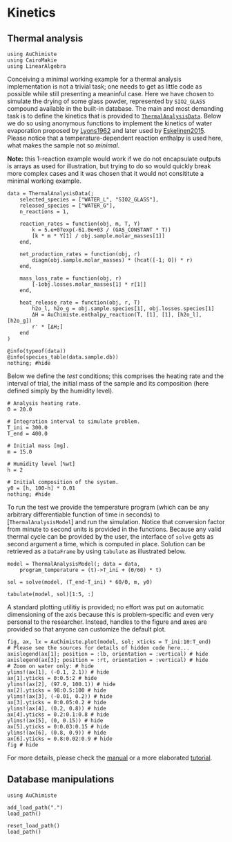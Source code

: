 # Kinetics

## Thermal analysis

```@setup getting-started-thermal-analsysis
using AuChimiste
using CairoMakie
using LinearAlgebra
```

Conceiving a minimal working example for a thermal analysis implementation is not a trivial task; one needs to get as little code as possible while still presenting a meaninful case. Here we have chosen to simulate the drying of some glass powder, represented by `SIO2_GLASS` compound available in the built-in database. The main and most demanding task is to define the kinetics that is provided to [`ThermalAnalysisData`](@ref). Below we do so using anonymous functions to implement the kinetics of water evaporation proposed by [Lyons1962](@cite) and later used by [Eskelinen2015](@cite). Please notice that a temperature-dependent reaction enthalpy is used here, what makes the sample not so *minimal*.

**Note:** this 1-reaction example would work if we do not encapsulate outputs is arrays as used for illustration, but trying to do so would quickly break more complex cases and it was chosen that it would not consititute a minimal working example.

```@example getting-started-thermal-analsysis
data = ThermalAnalysisData(;
    selected_species = ["WATER_L", "SIO2_GLASS"],
    released_species = ["WATER_G"],
    n_reactions = 1,

    reaction_rates = function(obj, m, T, Y) 
        k = 5.e+07exp(-61.0e+03 / (GAS_CONSTANT * T))
        [k * m * Y[1] / obj.sample.molar_masses[1]]
    end,

    net_production_rates = function(obj, r)
        diagm(obj.sample.molar_masses) * (hcat([-1; 0]) * r)
    end,

    mass_loss_rate = function(obj, r) 
        [-1obj.losses.molar_masses[1] * r[1]]
    end,

    heat_release_rate = function(obj, r, T)
        h2o_l, h2o_g = obj.sample.species[1], obj.losses.species[1]
        ΔH = AuChimiste.enthalpy_reaction(T, [1], [1], [h2o_l], [h2o_g])
        r' * [ΔH;]
    end
)

@info(typeof(data))
@info(species_table(data.sample.db))
nothing; #hide
```

Below we define the *test* conditions; this comprises the heating rate and the interval of trial, the initial mass of the sample and its composition (here defined simply by the humidity level).

```@example getting-started-thermal-analsysis
# Analysis heating rate.
Θ = 20.0

# Integration interval to simulate problem.
T_ini = 300.0
T_end = 400.0

# Initial mass [mg].
m = 15.0

# Humidity level [%wt]
h = 2

# Initial composition of the system.
y0 = [h, 100-h] * 0.01
nothing; #hide
```

To run the test we provide the temperature program (which can be any arbitrary differentiable function of time in seconds) to [`ThermalAnalysisModel`] and run the simulation. Notice that conversion factor from minute to second units is provided in the functions. Because any valid thermal cycle can be provided by the user, the interface of `solve` gets as second argument a time, which is computed in place. Solution can be retrieved as a `DataFrame` by using `tabulate` as illustrated below.

```@example getting-started-thermal-analsysis
model = ThermalAnalysisModel(; data = data,
    program_temperature = (t)->T_ini + (Θ/60) * t)

sol = solve(model, (T_end-T_ini) * 60/Θ, m, y0)

tabulate(model, sol)[1:5, :]
```

A standard plotting utilitiy is provided; no effort was put on automatic dimensioning of the axis because this is problem-specific and even very personal to the researcher. Instead, handles to the figure and axes are provided so that anyone can customize the default plot.

```@example getting-started-thermal-analsysis
fig, ax, lx = AuChimiste.plot(model, sol; xticks = T_ini:10:T_end)
# Please see the sources for details of hidden code here...
axislegend(ax[1]; position = :lb, orientation = :vertical) # hide
axislegend(ax[3]; position = :rt, orientation = :vertical) # hide
# Zoom on water only: # hide
ylims!(ax[1], (-0.1, 2.1)) # hide
ax[1].yticks = 0:0.5:2 # hide
ylims!(ax[2], (97.9, 100.1)) # hide
ax[2].yticks = 98:0.5:100 # hide
ylims!(ax[3], (-0.01, 0.2)) # hide
ax[3].yticks = 0:0.05:0.2 # hide
ylims!(ax[4], (0.2, 0.8)) # hide
ax[4].yticks = 0.2:0.1:0.8 # hide
ylims!(ax[5], (0, 0.15)) # hide
ax[5].yticks = 0:0.03:0.15 # hide
ylims!(ax[6], (0.8, 0.9)) # hide
ax[6].yticks = 0.8:0.02:0.9 # hide
fig # hide
```

For more details, please check the [manual](../manual/kinetics.md) or a more elaborated [tutorial](../tutorials/thermal-analysis/tutorial.md).

## Database manipulations

```@setup getting-started-1
using AuChimiste
```

```@example getting-started-1
add_load_path(".")
load_path()
```

```@example getting-started-1
reset_load_path()
load_path()
```
